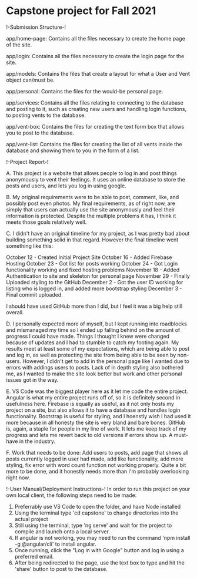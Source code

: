 # Capstone project for Fall 2021

!-Submission Structure-!

 app/home-page: Contains all the files necessary to create the home page of the site.
 
 app/login: Contains all the files necessary to create the login page for the site.
 
 app/models: Contains the files that create a layout for what a User and Vent object can/must be.
 
 app/personal: Contains the files for the would-be personal page.
 
 app/services: Contains all the files relating to connecting to the database and posting to it, such as creating new users and handling login functions, to posting vents to the database.
 
 app/vent-box: Contains the files for creating the text form box that allows you to post to the database.

app/vent-list: Contains the files for creating the list of all vents inside the database and showing them to you in the form of a list.

!-Project Report-!

A. This project is a website that allows people to log in and post things anonymously to vent their feelings. It uses an online database to store the posts and users, and lets you log in using google.

B. My original requirements were to be able to post, comment, like, and possibly post even photos. My final requirements, as of right now, are simply that users can actually use the site anonymously and feel their information is protected. Despite the multiple problems it has, I think it meets those goals relatively well.

C. I didn't have an original timeline for my project, as I was pretty bad about building something solid in that regard. However the final timeline went something like this:

October 12 - Created Initial Project Site
October 16 - Added Firebase Hosting
October 23 - Got list for posts working
October 24 - Got Login functionality working and fixed hosting problems
November 18 - Added Authentication to site and skeleton for personal page
November 29 - Finally Uploaded styling to the GitHub
December 2 - Got the user ID working for listing who is logged in, and added more bootstrap styling
December 3 - Final commit uploaded.

I should have used GitHub more than I did, but I feel it was a big help still overall.

D. I personally expected more of myself, but I kept running into roadblocks and mismanaged my time so I ended up falling behind on the amount of progress I could have made. Things I thought I knew were changed because of updates and I had to stumble to catch my footing again. My results meet at least some of my expectations, which are being able to post and log in, as well as protecting the site from being able to be seen by non-users. However, I didn't get to add in the personal page like I wanted due to errors with addings users to posts. Lack of in depth styling also bothered me, as I wanted to make the site look better but work and other personal issues got in the way.

E. VS Code was the biggest player here as it let me code the entire project. Angular is what my entire project runs off of, so it is definitely second in usefulness here. Firebase is equally as useful, as it not only hosts my project on a site, but also allows it to have a database and handles login functionality. Bootstrap is useful for styling, and I hoenstly wish I had used it more because in all honesty the site is very bland and bare bones. GitHub is, again, a staple for people in my line of work. It lets me keep track of my progress and lets me revert back to old versions if errors show up. A must-have in the industry.

F. Work that needs to be done: Add users to posts, add page that shows all posts currently logged in user had made, add like functionality, add more styling, fix error with word count function not working properly. Quite a bit more to be done, and it honestly needs more than I'm probably overlooking right now. 




!-User Manual/Deployment Instructions-!
In order to run this project on your own local client, the following steps need to be made:

1. Preferrably use VS Code to open the folder, and have Node installed
2. Using the terminal type 'cd capstone' to change directories into the actual project
3. Still using the terminal, type 'ng serve' and wait for the project to compile and launch onto a local server.
4. If angular is not working, you may need to run the command 'npm install -g @angular/cli' to install angular.
5. Once running, click the "Log in with Google" button and log in using a preferred email.
6. After being redirected to the page, use the text box to type and hit the 'share' button to post to the database.

